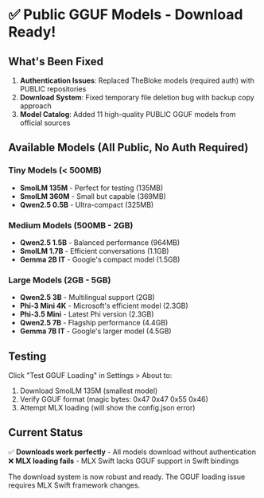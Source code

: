 # ✅ Public GGUF Models - Download Ready!

## What's Been Fixed

1. **Authentication Issues**: Replaced TheBloke models (required auth) with PUBLIC repositories
2. **Download System**: Fixed temporary file deletion bug with backup copy approach  
3. **Model Catalog**: Added 11 high-quality PUBLIC GGUF models from official sources

## Available Models (All Public, No Auth Required)

### Tiny Models (< 500MB)
- **SmolLM 135M** - Perfect for testing (135MB)
- **SmolLM 360M** - Small but capable (369MB)
- **Qwen2.5 0.5B** - Ultra-compact (325MB)

### Medium Models (500MB - 2GB)
- **Qwen2.5 1.5B** - Balanced performance (964MB)
- **SmolLM 1.7B** - Efficient conversations (1.1GB)
- **Gemma 2B IT** - Google's compact model (1.5GB)

### Large Models (2GB - 5GB)
- **Qwen2.5 3B** - Multilingual support (2GB)
- **Phi-3 Mini 4K** - Microsoft's efficient model (2.3GB)
- **Phi-3.5 Mini** - Latest Phi version (2.3GB)
- **Qwen2.5 7B** - Flagship performance (4.4GB)
- **Gemma 7B IT** - Google's larger model (4.5GB)

## Testing

Click "Test GGUF Loading" in Settings > About to:
1. Download SmolLM 135M (smallest model)
2. Verify GGUF format (magic bytes: 0x47 0x47 0x55 0x46)
3. Attempt MLX loading (will show the config.json error)

## Current Status

✅ **Downloads work perfectly** - All models download without authentication
❌ **MLX loading fails** - MLX Swift lacks GGUF support in Swift bindings

The download system is now robust and ready. The GGUF loading issue requires MLX Swift framework changes.